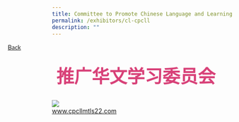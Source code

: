 ```yaml
---
title: Committee to Promote Chinese Language and Learning
permalink: /exhibitors/cl-cpcll
description: ""
---
```

<style>
   .btntop {
    position: fixed;
    float: right;
    bottom: 20px;
    right: 80px;
    z-index: 99;
    boder: none;
    background-color: #3bb9ff;
    cursor: pointer;
    padding: 15px;
    boder-radius: 4px;
    color: #fff;
    font-weight: 600;
}
  .backbtn{
   margin-left: -100px;
   border: none;
  text-align: left;
  width: 20%;
  font-family:Lato,sans-serif;
  } 
@media only screen and (max-width: 600px) {
.backbtn {
   margin-left: 6px;
  }
}
</style>
<a href="/exhibits/chinese-exhibitions-e/community-partners/" style="float:left;" class="backbtn">Back</a><br>
<h4 style="font-size: 40px;font-family: KaiTi;padding-top:12px;margin:10px;color: #d84178;text-align:justify;">推广华文学习委员会</h4>

<br/>
<img src="/images/Posters/CL-CPCLL-Poster.jpg">
<br/>
<a href="www.cpcllmtls22.com" target="_blank">www.cpcllmtls22.com</a>
